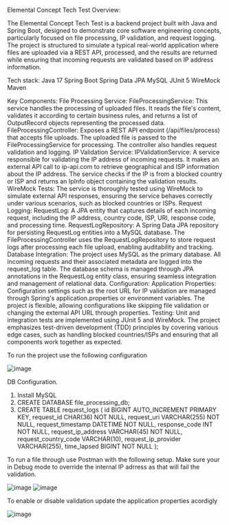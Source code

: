 Elemental Concept Tech Test
Overview:

The Elemental Concept Tech Test is a backend project built with Java and Spring Boot, designed to demonstrate core software engineering concepts, particularly focused on file processing, IP validation, and request logging. The project is structured to simulate a typical real-world application where files are uploaded via a REST API, processed, and the results are returned while ensuring that incoming requests are validated based on IP address information.

Tech stack:
Java 17
Spring Boot
Spring Data JPA
MySQL
JUnit 5
WireMock
Maven

Key Components:
File Processing Service:
FileProcessingService: This service handles the processing of uploaded files. It reads the file's content, validates it according to certain business rules, and returns a list of OutputRecord objects representing the processed data.
FileProcessingController: Exposes a REST API endpoint (/api/files/process) that accepts file uploads. The uploaded file is passed to the FileProcessingService for processing. The controller also handles request validation and logging.
IP Validation Service:
IPValidationService: A service responsible for validating the IP address of incoming requests. It makes an external API call to ip-api.com to retrieve geographical and ISP information about the IP address. The service checks if the IP is from a blocked country or ISP and returns an IpInfo object containing the validation results.
WireMock Tests: The service is thoroughly tested using WireMock to simulate external API responses, ensuring the service behaves correctly under various scenarios, such as blocked countries or ISPs.
Request Logging:
RequestLog: A JPA entity that captures details of each incoming request, including the IP address, country code, ISP, URI, response code, and processing time.
RequestLogRepository: A Spring Data JPA repository for persisting RequestLog entities into a MySQL database.
The FileProcessingController uses the RequestLogRepository to store request logs after processing each file upload, enabling auditability and tracking.
Database Integration:
The project uses MySQL as the primary database. All incoming requests and their associated metadata are logged into the request_log table.
The database schema is managed through JPA annotations in the RequestLog entity class, ensuring seamless integration and management of relational data.
Configuration:
Application Properties: Configuration settings such as the root URL for IP validation are managed through Spring's application.properties or environment variables. The project is flexible, allowing configurations like skipping file validation or changing the external API URL through properties.
Testing:
Unit and integration tests are implemented using JUnit 5 and WireMock. The project emphasizes test-driven development (TDD) principles by covering various edge cases, such as handling blocked countries/ISPs and ensuring that all components work together as expected.

To run the project use the following configuration

![image](https://github.com/user-attachments/assets/30e03e9e-b16c-4b1c-9acc-cc8bbf059a86)

DB Configuration.
1. Install MySQL
2. CREATE DATABASE file_processing_db;
3. CREATE TABLE request_logs (
    id BIGINT AUTO_INCREMENT PRIMARY KEY,
    request_id CHAR(36) NOT NULL,
    request_uri VARCHAR(255) NOT NULL,
    request_timestamp DATETIME NOT NULL,
    response_code INT NOT NULL,
    request_ip_address VARCHAR(45) NOT NULL,
    request_country_code VARCHAR(10),
    request_ip_provider VARCHAR(255),
    time_lapsed BIGINT NOT NULL
    );

To run a file through use Postman with the following setup. Make sure your in Debug mode to override the internal IP adrress as that will fail the validation.

![image](https://github.com/user-attachments/assets/d0275427-3641-4a49-8b84-b82400bd96e2)
![image](https://github.com/user-attachments/assets/32e6b672-23e5-4b8d-89ec-c0bc47c4731a)

To enable or disable validation update the application properties acordigly 

![image](https://github.com/user-attachments/assets/38895d84-7777-44b9-b7cf-cfe83d7101ea)

